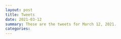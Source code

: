 ```yaml
---
layout: post
title: Tweets
date: 2021-03-12
summary: These are the tweets for March 12, 2021.
categories:
---
```


